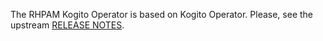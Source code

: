 The RHPAM Kogito Operator is based on Kogito Operator. 
Please, see the upstream [RELEASE NOTES](https://github.com/kiegroup/kogito-operator/blob/master/RELEASE_NOTES.md).

<!-- Remove the comment for any RHPAM JIRA exclusive 
## Enhancements  

## Bug Fixes
- [KOGITO-4894](https://issues.redhat.com/browse/KOGITO-4894) - Remove `image` default value in KogitoRuntime CR (problem in OCP console)
## Known Issues
-->